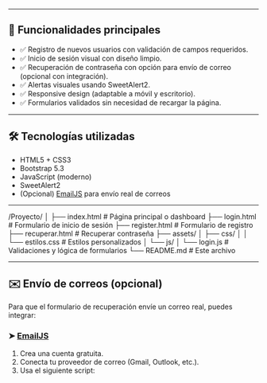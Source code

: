 
---

## 🚀 Funcionalidades principales

- ✅ Registro de nuevos usuarios con validación de campos requeridos.
- ✅ Inicio de sesión visual con diseño limpio.
- ✅ Recuperación de contraseña con opción para envío de correo (opcional con integración).
- ✅ Alertas visuales usando SweetAlert2.
- ✅ Responsive design (adaptable a móvil y escritorio).
- ✅ Formularios validados sin necesidad de recargar la página.

---

## 🛠️ Tecnologías utilizadas

- HTML5 + CSS3
- Bootstrap 5.3
- JavaScript (moderno)
- SweetAlert2
- (Opcional) [EmailJS](https://www.emailjs.com/) para envío real de correos

---

/Proyecto/
│
├── index.html # Página principal o dashboard
├── login.html # Formulario de inicio de sesión
├── register.html # Formulario de registro
├── recuperar.html # Recuperar contraseña
├── assets/
│ ├── css/
│ │ └── estilos.css # Estilos personalizados
│ └── js/
│ └── login.js # Validaciones y lógica de formularios
└── README.md # Este archivo


---

## ✉️ Envío de correos (opcional)

Para que el formulario de recuperación envíe un correo real, puedes integrar:

### ➤ [EmailJS](https://www.emailjs.com/)

1. Crea una cuenta gratuita.
2. Conecta tu proveedor de correo (Gmail, Outlook, etc.).
3. Usa el siguiente script:

 

